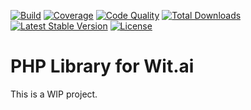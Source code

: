[![Build](https://img.shields.io/travis/ker0x/wit.svg?style=flat-square)](https://travis-ci.org/ker0x/wit)
[![Coverage](https://img.shields.io/coveralls/ker0x/wit.svg?style=flat-square)](https://coveralls.io/github/ker0x/wit)
[![Code Quality](https://img.shields.io/scrutinizer/g/ker0x/wit.svg?style=flat-square)](https://scrutinizer-ci.com/g/ker0x/wit/)
[![Total Downloads](https://img.shields.io/packagist/dt/kerox/wit.svg?style=flat-square)](https://packagist.org/packages/ker0x/wit)
[![Latest Stable Version](https://img.shields.io/packagist/v/kerox/wit.svg?style=flat-square)](https://packagist.org/packages/ker0x/wit)
[![License](https://img.shields.io/packagist/l/kerox/wit.svg?style=flat-square)](https://packagist.org/packages/ker0x/wit)

# PHP Library for Wit.ai

This is a WIP project.